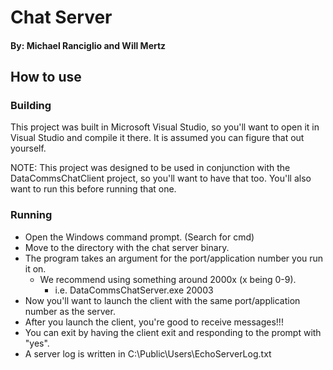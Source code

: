 # Chat Server
#### By: Michael Ranciglio and Will Mertz

## How to use
### Building
This project was built in Microsoft Visual Studio, so you'll want to open it in
Visual Studio and compile it there. It is assumed you can figure that out
yourself.

NOTE: This project was designed to be used in conjunction with the
DataCommsChatClient project, so you'll want to have that too. You'll also want
to run this before running that one.

### Running
* Open the Windows command prompt. (Search for cmd)
* Move to the directory with the chat server binary.
* The program takes an argument for the port/application number you run it on.
	* We recommend using something around 2000x (x being 0-9).
		* i.e. DataCommsChatServer.exe 20003
* Now you'll want to launch the client with the same port/application number as
the server.
* After you launch the client, you're good to receive messages!!!
* You can exit by having the client exit and responding to the prompt with
"yes".
* A server log is written in C:\Public\Users\EchoServerLog.txt
